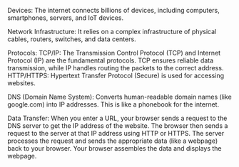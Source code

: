Devices: The internet connects billions of devices, 
including computers, smartphones, servers, and IoT devices.

Network Infrastructure: It relies on a complex infrastructure of physical cables, 
routers, switches, and data centers.


 Protocols:
TCP/IP: The Transmission Control Protocol (TCP) and Internet Protocol (IP) are the fundamental protocols.
 TCP ensures reliable data transmission,
  while IP handles routing the packets to the correct address.
HTTP/HTTPS: Hypertext Transfer Protocol (Secure) is used for accessing websites.

DNS (Domain Name System):
 Converts human-readable domain names (like google.com) into IP addresses. 
 This is like a phonebook for the internet.

 Data Transfer:
When you enter a URL,
 your browser sends a request to the DNS server to get the IP address of the website.
The browser then sends a request to the server at that IP address using HTTP or HTTPS.
The server processes the request and sends the appropriate data (like a webpage) back to your browser.
Your browser assembles the data and displays the webpage.